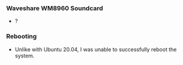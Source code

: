 ### Waveshare WM8960 Soundcard
- ?

### Rebooting
- Unlike with Ubuntu 20.04, I was unable to successfully reboot the system.
